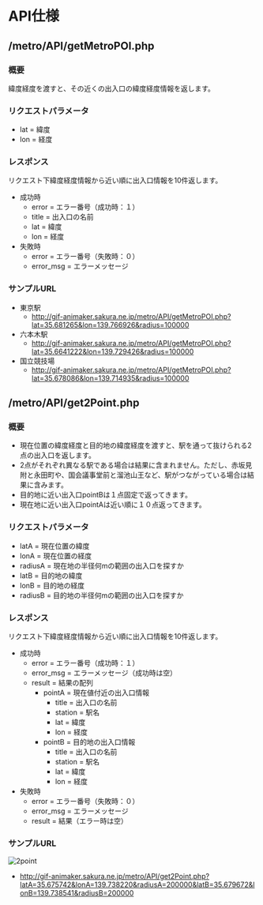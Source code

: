 API仕様
=====================================
## /metro/API/getMetroPOI.php
### 概要
緯度経度を渡すと、その近くの出入口の緯度経度情報を返します。

### リクエストパラメータ
* lat = 緯度
* lon = 経度

### レスポンス
リクエスト下緯度経度情報から近い順に出入口情報を10件返します。
* 成功時
  * error = エラー番号（成功時：１）
  * title = 出入口の名前
  * lat = 緯度
  * lon = 経度
* 失敗時
  * error = エラー番号（失敗時：０）
  * error_msg = エラーメッセージ

### サンプルURL
* 東京駅
  * http://gif-animaker.sakura.ne.jp/metro/API/getMetroPOI.php?lat=35.681265&lon=139.766926&radius=100000
* 六本木駅
  * http://gif-animaker.sakura.ne.jp/metro/API/getMetroPOI.php?lat=35.6641222&lon=139.729426&radius=100000
* 国立競技場
  * http://gif-animaker.sakura.ne.jp/metro/API/getMetroPOI.php?lat=35.678086&lon=139.714935&radius=100000

## /metro/API/get2Point.php

### 概要
* 現在位置の緯度経度と目的地の緯度経度を渡すと、駅を通って抜けられる2点の出入口を返します。
* 2点がそれぞれ異なる駅である場合は結果に含まれません。ただし、赤坂見附と永田町や、国会議事堂前と溜池山王など、駅がつながっている場合は結果に含みます。
* 目的地に近い出入口pointBは１点固定で返ってきます。
* 現在地に近い出入口pointAは近い順に１０点返ってきます。

### リクエストパラメータ
* latA = 現在位置の緯度
* lonA = 現在位置の経度
* radiusA = 現在地の半径何mの範囲の出入口を探すか
* latB = 目的地の緯度
* lonB = 目的地の経度
* radiusB = 目的地の半径何mの範囲の出入口を探すか

### レスポンス
リクエスト下緯度経度情報から近い順に出入口情報を10件返します。
* 成功時
  * error = エラー番号（成功時：１）
  * error_msg = エラーメッセージ（成功時は空）
  * result = 結果の配列
  	* pointA = 現在値付近の出入口情報
  		* title = 出入口の名前
  		* station = 駅名
  		* lat = 緯度
  		* lon = 経度
  	* pointB = 目的地の出入口情報
  		* title = 出入口の名前
  		* station = 駅名
  		* lat = 緯度
  		* lon = 経度
* 失敗時
  * error = エラー番号（失敗時：０）
  * error_msg = エラーメッセージ
  * result = 結果（エラー時は空）

### サンプルURL
![2point](https://raw.githubusercontent.com/donkeykey/Metro/master/concept/2point.png "2point")
* http://gif-animaker.sakura.ne.jp/metro/API/get2Point.php?latA=35.675742&lonA=139.738220&radiusA=200000&latB=35.679672&lonB=139.738541&radiusB=200000

